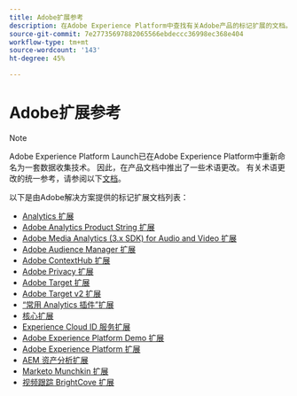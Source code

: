 ```yaml
---
title: Adobe扩展参考
description: 在Adobe Experience Platform中查找有关Adobe产品的标记扩展的文档。
source-git-commit: 7e27735697882065566ebdeccc36998ec368e404
workflow-type: tm+mt
source-wordcount: '143'
ht-degree: 45%

---
```


# Adobe扩展参考

>[!NOTE]
>
>Adobe Experience Platform Launch已在Adobe Experience Platform中重新命名为一套数据收集技术。 因此，在产品文档中推出了一些术语更改。 有关术语更改的统一参考，请参阅以下[文档](../../term-updates.md)。

以下是由Adobe解决方案提供的标记扩展文档列表：

* [Analytics 扩展](analytics/overview.md)
* [Adobe Analytics Product String 扩展](product-string/overview.md)
* [Adobe Media Analytics (3.x SDK) for Audio and Video 扩展](media-analytics-3x/overview.md)
* [Adobe Audience Manager 扩展](./audience-manager/overview.md)
* [Adobe ContextHub 扩展](./contexthub/overview.md)
* [Adobe Privacy 扩展](./privacy/overview.md)
* [Adobe Target 扩展](target/overview.md)
* [Adobe Target v2 扩展](target-v2/overview.md)
* [“常用 Analytics 插件”扩展](plugins/overview.md)
* [核心扩展](core/overview.md)
* [Experience Cloud ID 服务扩展](id-service/overview.md)
* [Adobe Experience Platform Demo 扩展](./platform-demo/overview.md)
* [Adobe Experience Platform 扩展](sdk/overview.md)
* [AEM 资产分析扩展](asset-insights/overview.md)
* [Marketo Munchkin 扩展](marketo/overview.md)
* [视频跟踪 BrightCove 扩展](brightcove/overview.md)

<!--  previously empty parent topic. -->
